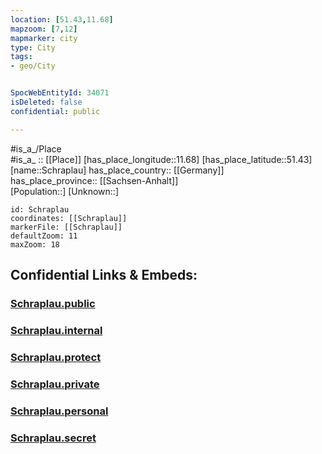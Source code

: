 ```yaml
---
location: [51.43,11.68] 
mapzoom: [7,12] 
mapmarker: city 
type: City
tags:
- geo/City


SpocWebEntityId: 34071
isDeleted: false
confidential: public

---
```

#is_a_/Place  
#is_a_ :: [[Place]] 
[has_place_longitude::11.68] 
[has_place_latitude::51.43] 
[name::Schraplau] 
has_place_country:: [[Germany]]  
has_place_province:: [[Sachsen-Anhalt]]  
[Population::] 
[Unknown::] 


```leaflet
id: Schraplau
coordinates: [[Schraplau]] 
markerFile: [[Schraplau]] 
defaultZoom: 11 
maxZoom: 18
```


## Confidential Links & Embeds: 

### [Schraplau.public](/_public/\Earth\Continent\Europe\Europe~Central\Germany\Germany~East\Sachsen-Anhalt\counties~SA\Saalekreis\cities~Saalekreis\Weida-Land\CitySchraplau.public.md) 

### [Schraplau.internal](/_internal/\Earth\Continent\Europe\Europe~Central\Germany\Germany~East\Sachsen-Anhalt\counties~SA\Saalekreis\cities~Saalekreis\Weida-Land\CitySchraplau.internal.md) 

### [Schraplau.protect](/_protect/\Earth\Continent\Europe\Europe~Central\Germany\Germany~East\Sachsen-Anhalt\counties~SA\Saalekreis\cities~Saalekreis\Weida-Land\CitySchraplau.protect.md) 

### [Schraplau.private](/_private/\Earth\Continent\Europe\Europe~Central\Germany\Germany~East\Sachsen-Anhalt\counties~SA\Saalekreis\cities~Saalekreis\Weida-Land\CitySchraplau.private.md) 

### [Schraplau.personal](/_personal/\Earth\Continent\Europe\Europe~Central\Germany\Germany~East\Sachsen-Anhalt\counties~SA\Saalekreis\cities~Saalekreis\Weida-Land\CitySchraplau.personal.md) 

### [Schraplau.secret](/_secret/\Earth\Continent\Europe\Europe~Central\Germany\Germany~East\Sachsen-Anhalt\counties~SA\Saalekreis\cities~Saalekreis\Weida-Land\CitySchraplau.secret.md)

